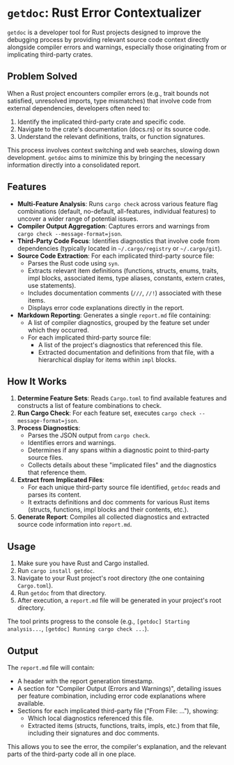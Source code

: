 # `getdoc`: Rust Error Contextualizer

`getdoc` is a developer tool for Rust projects designed to improve the debugging process by providing relevant source code context directly alongside compiler errors and warnings, especially those originating from or implicating third-party crates.

## Problem Solved

When a Rust project encounters compiler errors (e.g., trait bounds not satisfied, unresolved imports, type mismatches) that involve code from external dependencies, developers often need to:
1.  Identify the implicated third-party crate and specific code.
2.  Navigate to the crate's documentation (docs.rs) or its source code.
3.  Understand the relevant definitions, traits, or function signatures.

This process involves context switching and web searches, slowing down development. `getdoc` aims to minimize this by bringing the necessary information directly into a consolidated report.

## Features

* **Multi-Feature Analysis**: Runs `cargo check` across various feature flag combinations (default, no-default, all-features, individual features) to uncover a wider range of potential issues.
* **Compiler Output Aggregation**: Captures errors and warnings from `cargo check --message-format=json`.
* **Third-Party Code Focus**: Identifies diagnostics that involve code from dependencies (typically located in `~/.cargo/registry` or `~/.cargo/git`).
* **Source Code Extraction**: For each implicated third-party source file:
    * Parses the Rust code using `syn`.
    * Extracts relevant item definitions (functions, structs, enums, traits, impl blocks, associated items, type aliases, constants, extern crates, use statements).
    * Includes documentation comments (`///`, `//!`) associated with these items.
    * Displays error code explanations directly in the report.
* **Markdown Reporting**: Generates a single `report.md` file containing:
    * A list of compiler diagnostics, grouped by the feature set under which they occurred.
    * For each implicated third-party source file:
        * A list of the project's diagnostics that referenced this file.
        * Extracted documentation and definitions from that file, with a hierarchical display for items within `impl` blocks.

## How It Works

1.  **Determine Feature Sets**: Reads `Cargo.toml` to find available features and constructs a list of feature combinations to check.
2.  **Run Cargo Check**: For each feature set, executes `cargo check --message-format=json`.
3.  **Process Diagnostics**:
    * Parses the JSON output from `cargo check`.
    * Identifies errors and warnings.
    * Determines if any spans within a diagnostic point to third-party source files.
    * Collects details about these "implicated files" and the diagnostics that reference them.
4.  **Extract from Implicated Files**:
    * For each unique third-party source file identified, `getdoc` reads and parses its content.
    * It extracts definitions and doc comments for various Rust items (structs, functions, impl blocks and their contents, etc.).
5.  **Generate Report**: Compiles all collected diagnostics and extracted source code information into `report.md`.

## Usage

1.  Make sure you have Rust and Cargo installed.
2.  Run `cargo install getdoc`.
3.  Navigate to your Rust project's root directory (the one containing `Cargo.toml`).
4.  Run `getdoc` from that directory.
5.  After execution, a `report.md` file will be generated in your project's root directory.

The tool prints progress to the console (e.g., `[getdoc] Starting analysis...`, `[getdoc] Running cargo check ...`).

## Output

The `report.md` file will contain:
* A header with the report generation timestamp.
* A section for "Compiler Output (Errors and Warnings)", detailing issues per feature combination, including error code explanations where available.
* Sections for each implicated third-party file ("From File: ..."), showing:
    * Which local diagnostics referenced this file.
    * Extracted items (structs, functions, traits, impls, etc.) from that file, including their signatures and doc comments.

This allows you to see the error, the compiler's explanation, and the relevant parts of the third-party code all in one place.
